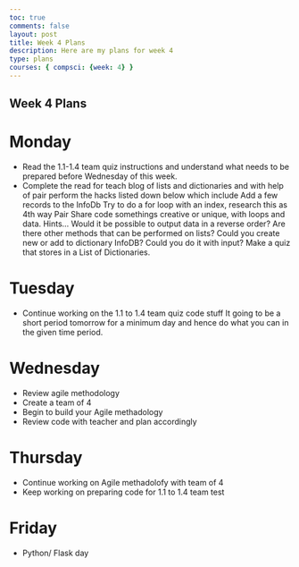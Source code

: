 ```yaml
---
toc: true
comments: false
layout: post
title: Week 4 Plans
description: Here are my plans for week 4
type: plans
courses: { compsci: {week: 4} }
---
```


## Week 4 Plans

# Monday
  - Read the 1.1-1.4 team quiz instructions and understand what needs to be prepared before Wednesday of this week.
  - Complete the read for teach blog of lists and dictionaries and with help of pair perform the hacks listed down below which include
Add a few records to the InfoDb
Try to do a for loop with an index, research this as 4th way
Pair Share code somethings creative or unique, with loops and data. Hints…
Would it be possible to output data in a reverse order?
Are there other methods that can be performed on lists?
Could you create new or add to dictionary InfoDB? Could you do it with input?
Make a quiz that stores in a List of Dictionaries.

# Tuesday
  - Continue working on the 1.1 to 1.4 team quiz code stuff
It going to be a short period tomorrow for a minimum day and hence do what you can in the given time period.

# Wednesday
  - Review agile methodology
  - Create a team of 4
  - Begin to build your Agile methadology
  - Review code with teacher and plan accordingly

# Thursday
  - Continue working on Agile methadolofy with team of 4
  - Keep working on preparing code for 1.1 to 1.4 team test

# Friday
  - Python/ Flask day

